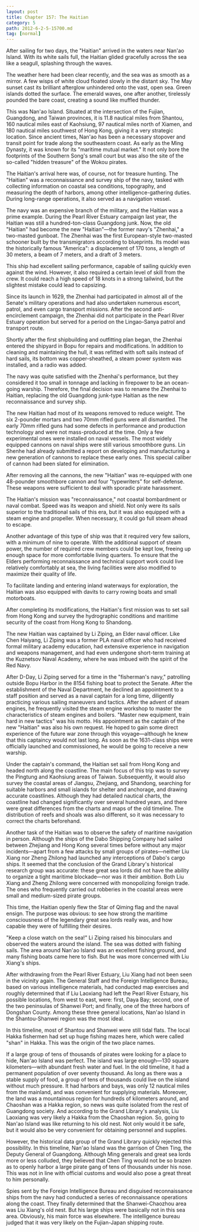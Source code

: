 ```yaml
---
layout: post
title: Chapter 157: The Haitian
category: 5
path: 2012-6-2-5-15700.md
tag: [normal]
---
```


After sailing for two days, the "Haitian" arrived in the waters near Nan'ao Island. With its white sails full, the Haitian glided gracefully across the sea like a seagull, splashing through the waves.

The weather here had been clear recently, and the sea was as smooth as a mirror. A few wisps of white cloud floated slowly in the distant sky. The May sunset cast its brilliant afterglow unhindered onto the vast, open sea. Green islands dotted the surface. The emerald waves, one after another, tirelessly pounded the bare coast, creating a sound like muffled thunder.

This was Nan'ao Island. Situated at the intersection of the Fujian, Guangdong, and Taiwan provinces, it is 11.8 nautical miles from Shantou, 160 nautical miles east of Kaohsiung, 97 nautical miles north of Xiamen, and 180 nautical miles southwest of Hong Kong, giving it a very strategic location. Since ancient times, Nan'ao has been a necessary stopover and transit point for trade along the southeastern coast. As early as the Ming Dynasty, it was known for its "maritime mutual market." It not only bore the footprints of the Southern Song's small court but was also the site of the so-called "hidden treasure" of the Wokou pirates.

The Haitian's arrival here was, of course, not for treasure hunting. The "Haitian" was a reconnaissance and survey ship of the navy, tasked with collecting information on coastal sea conditions, topography, and measuring the depth of harbors, among other intelligence-gathering duties. During long-range operations, it also served as a navigation vessel.

The navy was an expensive branch of the military, and the Haitian was a prime example. During the Pearl River Estuary campaign last year, the Haitian was still a hundred-ton-class Guangdong junk. Now, the old "Haitian" had become the new "Haitian"—the former navy's "Zhenhai," a two-masted gunboat. The Zhenhai was the first European-style two-masted schooner built by the transmigrators according to blueprints. Its model was the historically famous "America": a displacement of 170 tons, a length of 30 meters, a beam of 7 meters, and a draft of 3 meters.

This ship had excellent sailing performance, capable of sailing quickly even against the wind. However, it also required a certain level of skill from the crew. It could reach a high speed of 18 knots in a strong tailwind, but the slightest mistake could lead to capsizing.

Since its launch in 1629, the Zhenhai had participated in almost all of the Senate's military operations and had also undertaken numerous escort, patrol, and even cargo transport missions. After the second anti-encirclement campaign, the Zhenhai did not participate in the Pearl River Estuary operation but served for a period on the Lingao-Sanya patrol and transport route.

Shortly after the first shipbuilding and outfitting plan began, the Zhenhai entered the shipyard in Bopu for repairs and modifications. In addition to cleaning and maintaining the hull, it was refitted with soft sails instead of hard sails, its bottom was copper-sheathed, a steam power system was installed, and a radio was added.

The navy was quite satisfied with the Zhenhai's performance, but they considered it too small in tonnage and lacking in firepower to be an ocean-going warship. Therefore, the final decision was to rename the Zhenhai to Haitian, replacing the old Guangdong junk-type Haitian as the new reconnaissance and survey ship.

The new Haitian had most of its weapons removed to reduce weight. The six 2-pounder mortars and two 70mm rifled guns were all dismantled. The early 70mm rifled guns had some defects in performance and production technology and were not mass-produced at the time. Only a few experimental ones were installed on naval vessels. The most widely equipped cannons on naval ships were still various smoothbore guns. Lin Shenhe had already submitted a report on developing and manufacturing a new generation of cannons to replace these early ones. This special caliber of cannon had been slated for elimination.

After removing all the cannons, the new "Haitian" was re-equipped with one 48-pounder smoothbore cannon and four "typewriters" for self-defense. These weapons were sufficient to deal with sporadic pirate harassment.

The Haitian's mission was "reconnaissance," not coastal bombardment or naval combat. Speed was its weapon and shield. Not only were its sails superior to the traditional sails of this era, but it was also equipped with a steam engine and propeller. When necessary, it could go full steam ahead to escape.

Another advantage of this type of ship was that it required very few sailors, with a minimum of nine to operate. With the additional support of steam power, the number of required crew members could be kept low, freeing up enough space for more comfortable living quarters. To ensure that the Elders performing reconnaissance and technical support work could live relatively comfortably at sea, the living facilities were also modified to maximize their quality of life.

To facilitate landing and entering inland waterways for exploration, the Haitian was also equipped with davits to carry rowing boats and small motorboats.

After completing its modifications, the Haitian's first mission was to set sail from Hong Kong and survey the hydrographic conditions and maritime security of the coast from Hong Kong to Shandong.

The new Haitian was captained by Li Ziping, an Elder naval officer. Like Chen Haiyang, Li Ziping was a former PLA naval officer who had received formal military academy education, had extensive experience in navigation and weapons management, and had even undergone short-term training at the Kuznetsov Naval Academy, where he was imbued with the spirit of the Red Navy.

After D-Day, Li Ziping served for a time in the "fisherman's navy," patrolling outside Bopu Harbor in the 8154 fishing boat to protect the Senate. After the establishment of the Naval Department, he declined an appointment to a staff position and served as a naval captain for a long time, diligently practicing various sailing maneuvers and tactics. After the advent of steam engines, he frequently visited the steam engine workshop to master the characteristics of steam engines and boilers. "Master new equipment, train hard in new tactics" was his motto. His appointment as the captain of the new "Haitian" was also his own request. He hoped to gain some direct experience of the future war zone through this voyage—although he knew that this captaincy would not last long. As soon as the 1631-class ships were officially launched and commissioned, he would be going to receive a new warship.

Under the captain's command, the Haitian set sail from Hong Kong and headed north along the coastline. The main focus of this trip was to survey the Pingtung and Kaohsiung areas of Taiwan. Subsequently, it would also survey the coastal areas of Jiangsu, Zhejiang, and Shandong, searching for suitable harbors and small islands for shelter and anchorage, and drawing accurate coastlines. Although they had detailed nautical charts, the coastline had changed significantly over several hundred years, and there were great differences from the charts and maps of the old timeline. The distribution of reefs and shoals was also different, so it was necessary to correct the charts beforehand.

Another task of the Haitian was to observe the safety of maritime navigation in person. Although the ships of the Dabo Shipping Company had sailed between Zhejiang and Hong Kong several times before without any major incidents—apart from a few attacks by small groups of pirates—neither Liu Xiang nor Zheng Zhilong had launched any interceptions of Dabo's cargo ships. It seemed that the conclusion of the Grand Library's historical research group was accurate: these great sea lords did not have the ability to organize a tight maritime blockade—nor was it their ambition. Both Liu Xiang and Zheng Zhilong were concerned with monopolizing foreign trade. The ones who frequently carried out robberies in the coastal areas were small and medium-sized pirate groups.

This time, the Haitian openly flew the Star of Qiming flag and the naval ensign. The purpose was obvious: to see how strong the maritime consciousness of the legendary great sea lords really was, and how capable they were of fulfilling their desires.

"Keep a close watch on the sea!" Li Ziping raised his binoculars and observed the waters around the island. The sea was dotted with fishing sails. The area around Nan'ao Island was an excellent fishing ground, and many fishing boats came here to fish. But he was more concerned with Liu Xiang's ships.

After withdrawing from the Pearl River Estuary, Liu Xiang had not been seen in the vicinity again. The General Staff and the Foreign Intelligence Bureau, based on various intelligence materials, had conducted map exercises and roughly determined that if Liu Laoxiang had left the Pearl River Estuary, his possible locations, from west to east, were: first, Daya Bay; second, one of the two peninsulas of Shanwei Port; and finally, one of the three harbors of Dongshan County. Among these three general locations, Nan'ao Island in the Shantou-Shanwei region was the most ideal.

In this timeline, most of Shantou and Shanwei were still tidal flats. The local Hakka fishermen had set up huge fishing mazes here, which were called "shan" in Hakka. This was the origin of the two place names.

If a large group of tens of thousands of pirates were looking for a place to hide, Nan'ao Island was perfect. The island was large enough—130 square kilometers—with abundant fresh water and fuel. In the old timeline, it had a permanent population of over seventy thousand. As long as there was a stable supply of food, a group of tens of thousands could live on the island without much pressure. It had harbors and bays, was only 12 nautical miles from the mainland, and was convenient for supplying materials. Moreover, the land was a mountainous region for hundreds of kilometers around, and Chaoshan was a Hakka region, so news was quite isolated from the rest of Guangdong society. And according to the Grand Library's analysis, Liu Laoxiang was very likely a Hakka from the Chaoshan region. So, going to Nan'ao Island was like returning to his old nest. Not only would it be safe, but it would also be very convenient for obtaining personnel and supplies.

However, the historical data group of the Grand Library quickly rejected this possibility. In this timeline, Nan'ao Island was the garrison of Chen Ting, the Deputy General of Guangdong. Although Ming generals and great sea lords more or less colluded, they believed that Chen Ting would not be so brazen as to openly harbor a large pirate gang of tens of thousands under his nose. This was not in line with official customs and would also pose a great threat to him personally.

Spies sent by the Foreign Intelligence Bureau and disguised reconnaissance ships from the navy had conducted a series of reconnaissance operations along the coast. They finally determined that the Shanwei-Chaozhou area was Liu Xiang's old nest. But his large ships were basically not in this sea area. Obviously, his main force was elsewhere. The intelligence bureau judged that it was very likely on the Fujian-Japan shipping route.